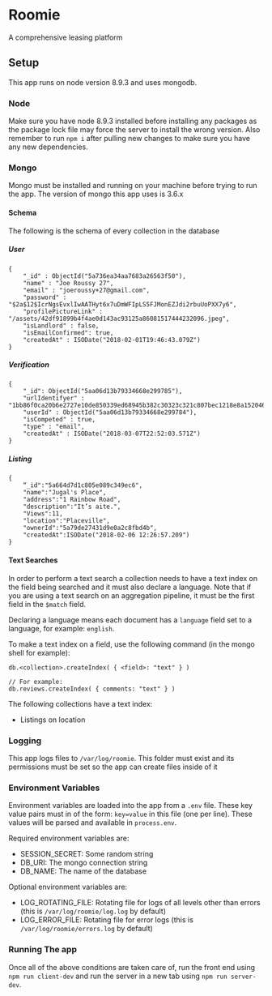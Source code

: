 # Roomie
A comprehensive leasing platform

## Setup
This app runs on node version 8.9.3 and uses mongodb.

### Node
Make sure you have node 8.9.3 installed before installing any packages as the package lock file may force the server to install the wrong version. Also remember to run `npm i` after pulling new changes to make sure you have any new dependencies.

### Mongo
Mongo must be installed and running on your machine before trying to run the app. The version of mongo this app uses is 3.6.x
#### Schema
The following is the schema of every collection in the database
##### User
```
{
    "_id" : ObjectId("5a736ea34aa7683a26563f50"),
    "name" : "Joe Roussy 27",
    "email" : "joeroussy+27@gmail.com",
    "password" : "$2a$12$IcrNgsEvxlIwAATHyt6x7uDmWFIpLS5FJMonEZJdi2rbuUoPXX7y6",
    "profilePictureLink" : "/assets/42df91899b4f4ae0d143ac93125a86081517444232096.jpeg",
    "isLandlord" : false,
    "isEmailConfirmed": true,
    "createdAt" : ISODate("2018-02-01T19:46:43.079Z")
}
```
##### Verification
```
{
    "_id": ObjectId("5aa06d13b79334668e299785"),
    "urlIdentifyer" : "1bb86f0ca20b6e2727e10de850339ed68945b382c30323c321c807bec1218e8a1520463123571",
    "userId" : ObjectId("5aa06d13b79334668e299784"),
    "isCompeted" : true,
    "type" : "email",
    "createdAt" : ISODate("2018-03-07T22:52:03.571Z")
}
```
##### Listing
```
{
    “_id":"5a664d7d1c805e089c349ec6",
    "name":"Jugal's Place",
    "address":"1 Rainbow Road",
    "description":"It’s aite.",
    "Views":11,
    "location":"Placeville",
    "ownerId":"5a79de27431d9e0a2c8fbd4b",
    "createdAt":ISODate("2018-02-06 12:26:57.209")
}
```
#### Text Searches
In order to perform a text search a collection needs to have a text index on the field being searched and it must also declare a language. Note that if you are using a text search on an aggregation pipeline, it must be the first field in the `$match` field. 

Declaring a language means each document has a `language` field set to a language, for example: `english`.

To make a text index on a field, use the following command (in the mongo shell for example):
```
db.<collection>.createIndex( { <field>: "text" } )

// For example:
db.reviews.createIndex( { comments: "text" } )
```
The following collections have a text index:
* Listings on location


### Logging
This app logs files to `/var/log/roomie`. This folder must exist and its permissions must be set so the app can create files inside of it

### Environment Variables
Environment variables are loaded into the app from a `.env` file. These key value pairs must in of the form: `key=value` in this file (one per line). These values will be parsed and available in `process.env`.

Required environment variables are:
* SESSION_SECRET: Some random string
* DB_URI: The mongo connection string
* DB_NAME: The name of the database

Optional environment variables are:
* LOG_ROTATING_FILE: Rotating file for logs of all levels other than errors (this is `/var/log/roomie/log.log` by default)
* LOG_ERROR_FILE: Rotating file for error logs (this is `/var/log/roomie/errors.log` by default)

### Running The app
Once all of the above conditions are taken care of, run the front end using `npm run client-dev` and run the server in a new tab using `npm run server-dev`.
